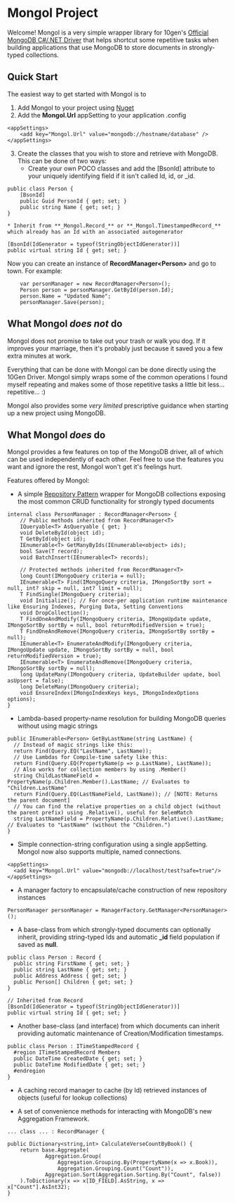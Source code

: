 # Mongol Project
Welcome! Mongol is a very simple wrapper library for 10gen's [Official MongoDB C#/.NET Driver](http://www.mongodb.org/display/DOCS/CSharp+Language+Center) that helps shortcut some repetitive tasks when building applications that use MongoDB to store documents in strongly-typed collections.

## Quick Start
The easiest way to get started with Mongol is to

1. Add Mongol to your project using [Nuget](http://docs.nuget.org/docs/start-here/managing-nuget-packages-using-the-dialog)
2. Add the **Mongol.Url** appSetting to your application .config
```
<appSettings>
    <add key="Mongol.Url" value="mongodb://hostname/database" /> 
</appSettings>
```
3. Create the classes that you wish to store and retrieve with MongoDB.  This can be done of two ways:
    * Create your own POCO classes and add the [BsonId] attribute to your uniquely identifying field if it isn't  called Id, id, or _id.
```
public class Person {
    [BsonId]
    public Guid PersonId { get; set; }
    public string Name { get; set; }
}
```
    * Inherit from **_Mongol.Record_** or **_Mongol.TimestampedRecord_** which already has an Id with an associated autogenerator
```
[BsonId(IdGenerator = typeof(StringObjectIdGenerator))]
public virtual string Id { get; set; }
```

Now you can create an instance of **RecordManager\<Person\>** and go to town.  For example:

```
    var personManager = new RecordManager<Person>();
    Person person = personManager.GetById(person.Id);
    person.Name = "Updated Name";
    personManager.Save(person);
```

## What Mongol _does not_ do

Mongol does not promise to take out your trash or walk you dog. If it improves your marriage, then it's probably just because it saved you a few extra minutes at work. 

Everything that can be done with Mongol can be done directly using the 10Gen Driver.  Mongol simply wraps some of the common operations I found myself repeating and makes some of those repetitive tasks a little bit less... repetitive... :) 

Mongol also provides some _very limited_ prescriptive guidance when starting up a new project using MongoDB. 

## What Mongol _does_ do

Mongol provides a few features on top of the MongoDB driver, all of which can be used independently of each other.  Feel free to use the features you want and ignore the rest, Mongol won't get it's feelings hurt.

Features offered by Mongol:

* A simple [Repository Pattern](http://martinfowler.com/eaaCatalog/repository.html) wrapper for MongoDB collections exposing the most common CRUD functionality for strongly typed documents 

```
internal class PersonManager : RecordManager<Person> {
    // Public methods inherited from RecordManager<T>
    IQueryable<T> AsQueryable { get; }
    void DeleteById(object id);
    T GetById(object id);
    IEnumerable<T> GetManyByIds(IEnumerable<object> ids);
    bool Save(T record);
    void BatchInsert(IEnumerable<T> records);

    // Protected methods inherited from RecordManager<T>
    long Count(IMongoQuery criteria = null);
    IEnumerable<T> Find(IMongoQuery criteria, IMongoSortBy sort = null, int? skip = null, int? limit = null);
    T FindSingle(IMongoQuery criteria);
    void Initialize(); // For once-per application runtime maintenance like Ensuring Indexes, Purging Data, Setting Conventions
    void DropCollection();
    T FindOneAndModify(IMongoQuery criteria, IMongoUpdate update, IMongoSortBy sortBy = null, bool returnModifiedVersion = true);
    T FindOneAndRemove(IMongoQuery criteria, IMongoSortBy sortBy = null);
    IEnumerable<T> EnumerateAndModify(IMongoQuery criteria, IMongoUpdate update, IMongoSortBy sortBy = null, bool returnModifiedVersion = true);
    IEnumerable<T> EnumerateAndRemove(IMongoQuery criteria, IMongoSortBy sortBy = null);
    long UpdateMany(IMongoQuery criteria, UpdateBuilder update, bool asUpsert = false);
    long DeleteMany(IMongoQuery criteria);
    void EnsureIndex(IMongoIndexKeys keys, IMongoIndexOptions options);
}
```
* Lambda-based property-name resolution for building MongoDB queries without using magic strings 

```
public IEnumerable<Person> GetByLastName(string LastName) {
  // Instead of magic strings like this:
  return Find(Query.EQ("LastName", LastName));
  // Use Lambdas for Compile-time safety like this:
  return Find(Query.EQ(PropertyName(p => p.LastName), LastName));
  // Also works for collection members by using .Member()
  string ChildLastNameField = PropertyName(p.Children.Member().LastName; // Evaluates to "Children.LastName"
  return Find(Query.EQ(LastNameField, LastName)); // [NOTE: Returns the parent document]
  // You can find the relative properties on a child object (without the parent prefix) using .Relative(), useful for $elemMatch
  string LastNameField = PropertyName(p.Children.Relative().LastName; // Evaluates to "LastName" (without the "Children.")
}
```

* Simple connection-string configuration using a single appSetting.  Mongol now also supports multiple, named connections.

```
<appSettings>
  <add key="Mongol.Url" value="mongodb://localhost/test?safe=true"/>
</appSettings>
```

* A manager factory to encapsulate/cache construction of new repository instances

```
PersonManager personManager = ManagerFactory.GetManager<PersonManager>();
```

* A base-class from which strongly-typed documents can optionally inherit, providing string-typed Ids and automatic **_id** field population if saved as **null**.

```
public class Person : Record {
  public string FirstName { get; set; }
  public string LastName { get; set; }
  public Address Address { get; set; }
  public Person[] Children { get; set; }
}

// Inherited from Record
[BsonId(IdGenerator = typeof(StringObjectIdGenerator))]
public virtual string Id { get; set; }
```

* Another base-class (and interface) from which documents can inherit providing automatic maintenance of Creation/Modification timestamps.

```
public class Person : ITimeStampedRecord {
  #region ITimeStampedRecord Members
  public DateTime CreatedDate { get; set; }
  public DateTime ModifiedDate { get; set; }
  #endregion
}
```

* A caching record manager to cache (by Id) retrieved instances of objects (useful for lookup collections)

* A set of convenience methods for interacting with MongoDB's new Aggregation Framework.

```
... class ... : RecordManager {

public Dictionary<string,int> CalculateVerseCountByBook() {
	return base.Aggregate(
			Aggregation.Group(
				Aggregation.Grouping.By(PropertyName(x => x.Book)), 
				Aggregation.Grouping.Count("Count")),
			Aggregation.Sort(Aggregation.Sorting.By("Count", false))
	).ToDictionary(x => x[ID_FIELD].AsString, x => x["Count"].AsInt32);
}
```